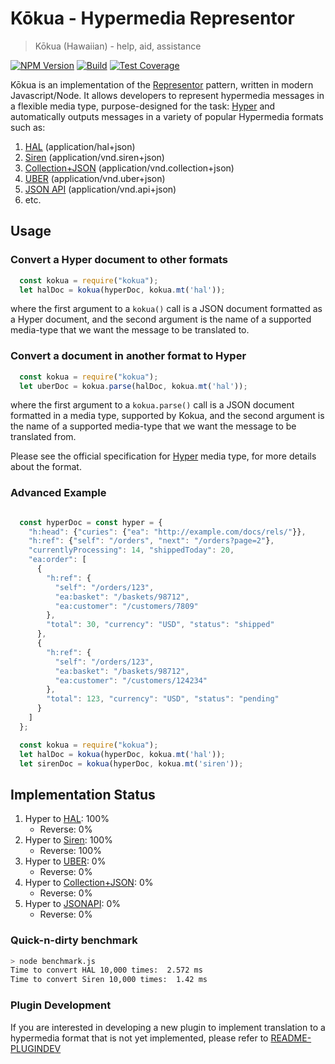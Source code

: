 # Kōkua - Hypermedia Representor

> Kōkua (Hawaiian) - help, aid, assistance

  [![NPM Version][npm-image]][npm-url]
  [![Build][travis-image]][travis-url]
  [![Test Coverage][coveralls-image]][coveralls-url]
  <!-- [![Codecov][codecov-image]][codecov-url] -->

<!-- Pronounciation: http://hawaiian-words.com/ -->

Kōkua is an implementation of the [Representor](https://github.com/the-hypermedia-project/charter#representor-pattern) pattern, written
in modern Javascript/Node. It allows developers to represent hypermedia messages
in a flexible media type, purpose-designed for the task: [Hyper](http://hyperjson.io)
and automatically outputs messages in a variety of popular Hypermedia formats
such as:

1. [HAL][hal-spec] (application/hal+json)
2. [Siren][siren-spec] (application/vnd.siren+json)
3. [Collection+JSON][coljson-spec] (application/vnd.collection+json)
4. [UBER][uber-spec] (application/vnd.uber+json)
5. [JSON API][jsonapi-spec] (application/vnd.api+json)
5. etc.

## Usage

### Convert a Hyper document to other formats

```Javascript
  const kokua = require("kokua");
  let halDoc = kokua(hyperDoc, kokua.mt('hal'));
```

where the first argument to a `kokua()` call is a JSON document formatted as a
Hyper document, and the second argument is the name of a supported media-type
that we want the message to be translated to.

### Convert a document in another format to Hyper

```Javascript
  const kokua = require("kokua");
  let uberDoc = kokua.parse(halDoc, kokua.mt('hal'));
```

where the first argument to a `kokua.parse()` call is a JSON document formatted
in a media type, supported by Kokua, and the second argument is the name of a
supported media-type that we want the message to be translated from.

Please see the official specification for
[Hyper](https://github.com/inadarei/hyper) media type, for more details about
the format.

### Advanced Example

```Javascript

  const hyperDoc = const hyper = {
    "h:head": {"curies": {"ea": "http://example.com/docs/rels/"}},
    "h:ref": {"self": "/orders", "next": "/orders?page=2"},
    "currentlyProcessing": 14, "shippedToday": 20,
    "ea:order": [
      {
        "h:ref": {
          "self": "/orders/123",
          "ea:basket": "/baskets/98712",
          "ea:customer": "/customers/7809"
        },
        "total": 30, "currency": "USD", "status": "shipped"
      },
      {
        "h:ref": {
          "self": "/orders/123",
          "ea:basket": "/baskets/98712",
          "ea:customer": "/customers/124234"
        },
        "total": 123, "currency": "USD", "status": "pending"
      }
    ]
  };

  const kokua = require("kokua");
  let halDoc = kokua(hyperDoc, kokua.mt('hal'));
  let sirenDoc = kokua(hyperDoc, kokua.mt('siren'));
```

## Implementation Status

1. Hyper to [HAL][hal-spec]: 100%
    - Reverse: 0%
1. Hyper to [Siren][siren-spec]: 100%
    - Reverse: 100%
1. Hyper to [UBER][uber-spec]: 0%
    - Reverse: 0%
1. Hyper to [Collection+JSON][coljson-spec]: 0%
    - Reverse: 0%
1. Hyper to [JSONAPI][jsonapi-spec]: 0%
    - Reverse: 0%

### Quick-n-dirty benchmark

```BASH
> node benchmark.js
Time to convert HAL 10,000 times:  2.572 ms
Time to convert Siren 10,000 times:  1.42 ms
```

### Plugin Development

If you are interested in developing a new plugin to implement translation to a
hypermedia format that is not yet implemented, please refer to
[README-PLUGINDEV](README-PLUGINDEV.md)

[npm-image]: https://img.shields.io/npm/v/kokua.svg
[npm-url]: https://npmjs.org/package/kokua
[travis-image]: https://img.shields.io/travis/inadarei/kokua/master.svg?label=Build
[travis-url]: https://travis-ci.org/inadarei/kokua
[codecov-image]: https://codecov.io/gh/inadarei/kokua/branch/master/graph/badge.svg
[codecov-url]: https://codecov.io/gh/inadarei/kokua
[coveralls-image]: https://img.shields.io/coveralls/inadarei/kokua/master.svg
[coveralls-url]: https://coveralls.io/r/inadarei/kokua?branch=master
[hal-spec]: http://stateless.co/hal_specification.html
[siren-spec]: https://github.com/kevinswiber/siren
[uber-spec]: http://uberhypermedia.org
[coljson-spec]: http://amundsen.com/media-types/collection/
[jsonapi-spec]: http://jsonapi.org/format/
